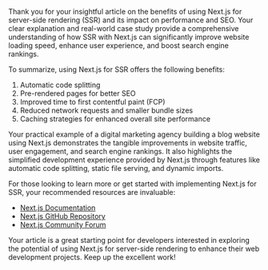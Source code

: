  Thank you for your insightful article on the benefits of using Next.js for server-side rendering (SSR) and its impact on performance and SEO. Your clear explanation and real-world case study provide a comprehensive understanding of how SSR with Next.js can significantly improve website loading speed, enhance user experience, and boost search engine rankings.

To summarize, using Next.js for SSR offers the following benefits:

1. Automatic code splitting
2. Pre-rendered pages for better SEO
3. Improved time to first contentful paint (FCP)
4. Reduced network requests and smaller bundle sizes
5. Caching strategies for enhanced overall site performance

Your practical example of a digital marketing agency building a blog website using Next.js demonstrates the tangible improvements in website traffic, user engagement, and search engine rankings. It also highlights the simplified development experience provided by Next.js through features like automatic code splitting, static file serving, and dynamic imports.

For those looking to learn more or get started with implementing Next.js for SSR, your recommended resources are invaluable:
- [Next.js Documentation](https://nextjs.org/docs)
- [Next.js GitHub Repository](https://github.com/vercel/next.js)
- [Next.js Community Forum](https://forum.nextjs.org/)

Your article is a great starting point for developers interested in exploring the potential of using Next.js for server-side rendering to enhance their web development projects. Keep up the excellent work!